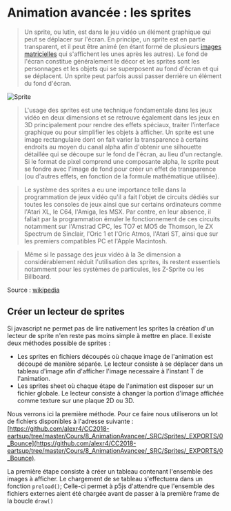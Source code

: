 # Animation avancée : les sprites

> Un sprite, ou lutin, est dans le jeu vidéo un élément graphique qui peut se déplacer sur l'écran. En principe, un sprite est en partie transparent, et il peut être animé (en étant formé de plusieurs [images matricielles](https://fr.wikipedia.org/wiki/Image_matricielle) qui s'affichent les unes après les autres). Le fond de l'écran constitue généralement le décor et les sprites sont les personnages et les objets qui se  superposent au fond d'écran et qui se déplacent. Un sprite peut parfois aussi passer derrière un élément du fond d'écran.

![Sprite](https://www.arivaux.com/preprod/cc-2018/sprites.png)

> L'usage des sprites est une technique fondamentale dans les jeux vidéo en deux dimensions et se retrouve également dans les jeux en 3D principalement pour rendre des effets spéciaux, traiter l'interface graphique ou pour simplifier les objets à afficher. Un sprite est une image rectangulaire dont on fait varier la transparence à certains endroits au moyen du canal alpha afin d'obtenir une silhouette détaillée qui se découpe sur le fond de l'écran, au lieu d'un rectangle. Si le format de pixel comprend une composante alpha, le sprite peut se fondre avec l'image de fond pour créer un effet de transparence (ou d'autres effets, en fonction de la formule mathématique utilisée).

> Le système des sprites a eu une importance telle dans la programmation de jeux vidéo qu'il a fait l'objet de circuits dédiés sur toutes les consoles de jeux ainsi que sur certains ordinateurs comme l'Atari XL, le C64, l'Amiga, les MSX. Par contre, en leur absence, il fallait par la programmation émuler le fonctionnement de ces circuits notamment sur l'Amstrad CPC, les TO7 et MO5 de Thomson, le ZX Spectrum de Sinclair, l'Oric 1 et l'Oric Atmos, l'Atari ST, ainsi que sur les premiers compatibles PC et l'Apple Macintosh.

> Même si le passage des jeux vidéo à la 3e dimension a considérablement réduit l'utilisation des sprites, ils restent essentiels notamment pour les systèmes de particules, les Z-Sprite ou les Billboard.

Source : [wikipedia](https://fr.wikipedia.org/wiki/Sprite_(jeu_vid%C3%A9o))

## Créer un lecteur de sprites
Si javascript ne permet pas de lire nativement les sprites la création d'un lecteur de sprite n'en reste pas moins simple à mettre en place.
Il existe deux méthodes possible de sprites :

* Les sprites en fichiers découpés où chaque image de l'animation est découpé de manière séparée. Le lecteur consiste à se déplacer dans un tableau d'image afin d'afficher l'image necessaire à l'instant T de l'animation.
* Les sprites sheet où chaque étape de l'animation est disposer sur un fichier globale. Le lecteur consiste à changer la portion d'image affichée comme texture sur une plaque 2D ou 3D.

Nous verrons ici la première méthode. Pour ce faire nous utiliserons un lot de fichiers disponibles à l'adresse suivante : [https://github.com/alexr4/CC2018-eartsup/tree/master/Cours/8_AnimationAvancee/_SRC/Sprites/_EXPORTS/0_Bounce](https://github.com/alexr4/CC2018-eartsup/tree/master/Cours/8_AnimationAvancee/_SRC/Sprites/_EXPORTS/0_Bounce).

La première étape consiste à créer un tableau contenant l'ensemble des images à afficher. Le chargement de se tableau s'effectuera dans un fonction ```preload()```; Celle-ci permet à p5js d'attendre que l'ensemble des fichiers externes aient été chargée avant de passer à la première frame de la boucle ```draw()```
